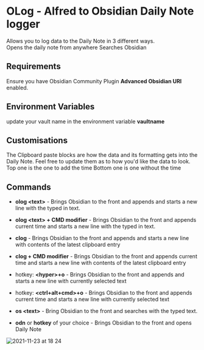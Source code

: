 # OLog - Alfred to Obsidian Daily Note logger

Allows you to log data to the Daily Note in 3 different ways.  
Opens the daily note from anywhere
Searches Obsidian

Requirements
------------
Ensure you have Obsidian Community Plugin **Advanced Obsidian URI** enabled.

Environment Variables
---------------------
update your vault name in the environment variable **vaultname**

Customisations
--------------
The Clipboard paste blocks are how the data and its formatting gets into the Daily Note. Feel free to update them as to how you'd like the data to look.
Top one is the one to add the time
Bottom one is one without the time

Commands
--------
- **olog \<text\>** -  Brings Obsidian to the front and appends and starts a new line with the typed in text.

- **olog \<text\> + CMD modifier** -  Brings Obsidian to the front and appends current time and starts a new line with the typed in text.

- **clog** - Brings Obsidian to the front and appends and starts a new line with contents of the latest clipboard entry

- **clog + CMD modifier** - Brings Obsidian to the front and appends current time and starts a new line with contents of the latest clipboard entry

- hotkey: **\<hyper\>+o** - Brings Obsidian to the front and appends and starts a new line with currently selected text

- hotkey: **\<ctrl+alt+cmd\>+o** - Brings Obsidian to the front and appends current time and starts a new line with currently selected text

- **os \<text\>** - Bring Obsidian to the front and searches with the typed text.

- **odn** or **hotkey** of your choice - Brings Obsidian to the front and opens Daily Note

![2021-11-23 at 18 24](https://user-images.githubusercontent.com/42906268/143007762-03b2f6d5-0601-453f-bd56-0b02c81f1c5d.png)
